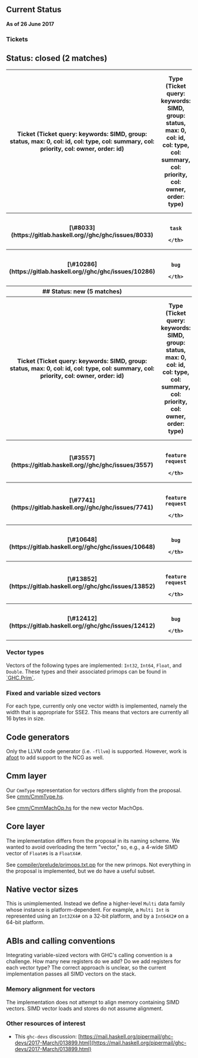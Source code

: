 ## Current Status

**As of 26 June 2017**

### Tickets

## Status: closed (2 matches)

<table><tr><th>Ticket (Ticket query: keywords: SIMD, group: status, max: 0, col: id, col: type, col: summary, col: priority, col: owner, order: id)</th>
<th>Type (Ticket query: keywords: SIMD, group: status, max: 0, col: id, col: type, col: summary, col: priority, col: owner, order: type)</th>
<th>Summary (Ticket query: keywords: SIMD, group: status, max: 0, col: id, col: type, col: summary, col: priority, col: owner, order: summary)</th>
<th>Priority (Ticket query: keywords: SIMD, group: status, max: 0, col: id, col: type, col: summary, col: priority, col: owner, desc: 1, order: priority)</th>
<th>Owner (Ticket query: keywords: SIMD, group: status, max: 0, col: id, col: type, col: summary, col: priority, col: owner, order: owner)</th></tr>
<tr><th>[\#8033](https://gitlab.haskell.org//ghc/ghc/issues/8033)</th>
<th>
                      
                      
                      
                      
                      
                      
                      
                      
                      task
                    </th>
<th>[add AVX register support to llvm calling convention](https://gitlab.haskell.org//ghc/ghc/issues/8033)</th>
<th>
                      
                      
                      
                      
                      
                      
                      
                      
                      normal
                    </th>
<th></th></tr>
<tr><th>[\#10286](https://gitlab.haskell.org//ghc/ghc/issues/10286)</th>
<th>
                      
                      
                      
                      
                      
                      
                      
                      
                      bug
                    </th>
<th>[native code generator: GHC crash at GHC.Prim SIMD vector](https://gitlab.haskell.org//ghc/ghc/issues/10286)</th>
<th>
                      
                      
                      
                      
                      
                      
                      
                      
                      normal
                    </th>
<th></th></tr>
<tr><th>## Status: new (5 matches)

</th>
<th></th>
<th></th>
<th></th>
<th></th></tr>
<tr><th>Ticket (Ticket query: keywords: SIMD, group: status, max: 0, col: id, col: type, col: summary, col: priority, col: owner, order: id)</th>
<th>Type (Ticket query: keywords: SIMD, group: status, max: 0, col: id, col: type, col: summary, col: priority, col: owner, order: type)</th>
<th>Summary (Ticket query: keywords: SIMD, group: status, max: 0, col: id, col: type, col: summary, col: priority, col: owner, order: summary)</th>
<th>Priority (Ticket query: keywords: SIMD, group: status, max: 0, col: id, col: type, col: summary, col: priority, col: owner, desc: 1, order: priority)</th>
<th>Owner (Ticket query: keywords: SIMD, group: status, max: 0, col: id, col: type, col: summary, col: priority, col: owner, order: owner)</th></tr>
<tr><th>[\#3557](https://gitlab.haskell.org//ghc/ghc/issues/3557)</th>
<th>
                      
                      
                      
                      
                      
                      
                      
                      
                      feature request
                    </th>
<th>[CPU Vector instructions in GHC.Prim](https://gitlab.haskell.org//ghc/ghc/issues/3557)</th>
<th>
                      
                      
                      
                      
                      
                      
                      
                      
                      normal
                    </th>
<th></th></tr>
<tr><th>[\#7741](https://gitlab.haskell.org//ghc/ghc/issues/7741)</th>
<th>
                      
                      
                      
                      
                      
                      
                      
                      
                      feature request
                    </th>
<th>[Add SIMD support to x86/x86_64 NCG](https://gitlab.haskell.org//ghc/ghc/issues/7741)</th>
<th>
                      
                      
                      
                      
                      
                      
                      
                      
                      normal
                    </th>
<th>abhir00p</th></tr>
<tr><th>[\#10648](https://gitlab.haskell.org//ghc/ghc/issues/10648)</th>
<th>
                      
                      
                      
                      
                      
                      
                      
                      
                      bug
                    </th>
<th>[Some 64-vector SIMD primitives are absolutely useless](https://gitlab.haskell.org//ghc/ghc/issues/10648)</th>
<th>
                      
                      
                      
                      
                      
                      
                      
                      
                      normal
                    </th>
<th></th></tr>
<tr><th>[\#13852](https://gitlab.haskell.org//ghc/ghc/issues/13852)</th>
<th>
                      
                      
                      
                      
                      
                      
                      
                      
                      feature request
                    </th>
<th>[Can we have more SIMD primops, corresponding to the untapped AVX etc. instructions?](https://gitlab.haskell.org//ghc/ghc/issues/13852)</th>
<th>
                      
                      
                      
                      
                      
                      
                      
                      
                      normal
                    </th>
<th></th></tr>
<tr><th>[\#12412](https://gitlab.haskell.org//ghc/ghc/issues/12412)</th>
<th>
                      
                      
                      
                      
                      
                      
                      
                      
                      bug
                    </th>
<th>[SIMD things introduce a metric ton of known key things](https://gitlab.haskell.org//ghc/ghc/issues/12412)</th>
<th>
                      
                      
                      
                      
                      
                      
                      
                      
                      low
                    </th>
<th></th></tr></table>

### Vector types


Vectors of the following types are implemented: `Int32`, `Int64`, `Float`, and `Double`. These types and their associated primops can be found in [\`GHC.Prim\`](https://downloads.haskell.org/~ghc/8.0.2/docs/html/libraries/ghc-prim-0.5.0.0/GHC-Prim.html#g:28).

### Fixed and variable sized vectors


For each type, currently only one vector width is implemented, namely the width that is appropriate for SSE2. This means that vectors are currently all 16 bytes in size.

## Code generators


Only the LLVM code generator (i.e. `-fllvm`) is supported. However, work is [afoot](https://github.com/Abhiroop/ghc-1/tree/wip/simd-ncg-support) to add support to the NCG as well.

## Cmm layer


Our `CmmType` representation for vectors differs slightly from the proposal. See [cmm/CmmType.hs](/trac/ghc/browser/compiler/cmm/CmmType.hs?rev=e42746d07239888c74e937046fadf93655b44b65#L42)[](/trac/ghc/export/HEAD/ghc/compiler/cmm/CmmType.hs#L42).


See [cmm/CmmMachOp.hs](/trac/ghc/browser/compiler/cmm/CmmMachOp.hs?rev=e42746d07239888c74e937046fadf93655b44b65#L106)[](/trac/ghc/export/HEAD/ghc/compiler/cmm/CmmMachOp.hs#L106) for the new vector MachOps.

## Core layer


The implementation differs from the proposal in its naming scheme. We wanted to avoid overloading the term "vector," so, e.g., a 4-wide SIMD vector of `Float#`s is a `FloatX4#`.


See [compiler/prelude/primops.txt.pp](/trac/ghc/browser/compiler/prelude/primops.txt.pp?rev=e42746d07239888c74e937046fadf93655b44b65#L1935)[](/trac/ghc/export/HEAD/ghc/compiler/prelude/primops.txt.pp#L1935) for the new primops. Not everything in the proposal is implemented, but we do have a useful subset.

## Native vector sizes


This is unimplemented. Instead we define a higher-level `Multi` data family whose instance is platform-dependent. For example, a `Multi Int` is represented using an `Int32X4#` on a 32-bit platform, and by a `Int64X2#` on a 64-bit platform.

## ABIs and calling conventions


Integrating variable-sized vectors with GHC's calling convention is a challenge. How many new registers do we add? Do we add registers for each vector type? The correct approach is unclear, so the current implementation passes all SIMD vectors on the stack.

### Memory alignment for vectors


The implementation does not attempt to align memory containing SIMD vectors. SIMD vector loads and stores do not assume alignment.

### Other resources of interest

- This `ghc-devs` discussion: [https://mail.haskell.org/pipermail/ghc-devs/2017-March/013899.html](https://mail.haskell.org/pipermail/ghc-devs/2017-March/013899.html)